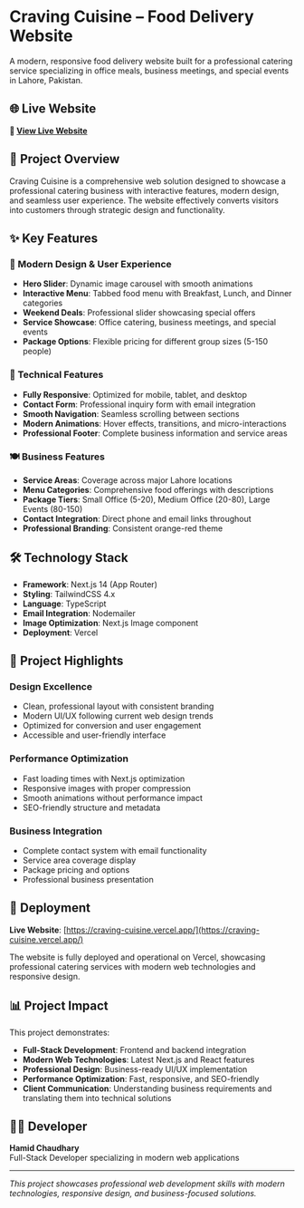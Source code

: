# Craving Cuisine – Food Delivery Website

A modern, responsive food delivery website built for a professional catering service specializing in office meals, business meetings, and special events in Lahore, Pakistan.

## 🌐 Live Website

**🔗 [View Live Website](https://craving-cuisine.vercel.app/)**

## 🚀 Project Overview

Craving Cuisine is a comprehensive web solution designed to showcase a professional catering business with interactive features, modern design, and seamless user experience. The website effectively converts visitors into customers through strategic design and functionality.

## ✨ Key Features

### 🎨 Modern Design & User Experience
- **Hero Slider**: Dynamic image carousel with smooth animations
- **Interactive Menu**: Tabbed food menu with Breakfast, Lunch, and Dinner categories
- **Weekend Deals**: Professional slider showcasing special offers
- **Service Showcase**: Office catering, business meetings, and special events
- **Package Options**: Flexible pricing for different group sizes (5-150 people)

### 📱 Technical Features
- **Fully Responsive**: Optimized for mobile, tablet, and desktop
- **Contact Form**: Professional inquiry form with email integration
- **Smooth Navigation**: Seamless scrolling between sections
- **Modern Animations**: Hover effects, transitions, and micro-interactions
- **Professional Footer**: Complete business information and service areas

### 🍽️ Business Features
- **Service Areas**: Coverage across major Lahore locations
- **Menu Categories**: Comprehensive food offerings with descriptions
- **Package Tiers**: Small Office (5-20), Medium Office (20-80), Large Events (80-150)
- **Contact Integration**: Direct phone and email links throughout
- **Professional Branding**: Consistent orange-red theme

## 🛠️ Technology Stack

- **Framework**: Next.js 14 (App Router)
- **Styling**: TailwindCSS 4.x
- **Language**: TypeScript
- **Email Integration**: Nodemailer
- **Image Optimization**: Next.js Image component
- **Deployment**: Vercel

## 🎯 Project Highlights

### Design Excellence
- Clean, professional layout with consistent branding
- Modern UI/UX following current web design trends
- Optimized for conversion and user engagement
- Accessible and user-friendly interface

### Performance Optimization
- Fast loading times with Next.js optimization
- Responsive images with proper compression
- Smooth animations without performance impact
- SEO-friendly structure and metadata

### Business Integration
- Complete contact system with email functionality
- Service area coverage display
- Package pricing and options
- Professional business presentation

## 🚀 Deployment

**Live Website**: [https://craving-cuisine.vercel.app/](https://craving-cuisine.vercel.app/)

The website is fully deployed and operational on Vercel, showcasing professional catering services with modern web technologies and responsive design.

## 📊 Project Impact

This project demonstrates:
- **Full-Stack Development**: Frontend and backend integration
- **Modern Web Technologies**: Latest Next.js and React features
- **Professional Design**: Business-ready UI/UX implementation
- **Performance Optimization**: Fast, responsive, and SEO-friendly
- **Client Communication**: Understanding business requirements and translating them into technical solutions

## 👨‍💻 Developer

**Hamid Chaudhary**  
Full-Stack Developer specializing in modern web applications

---

*This project showcases professional web development skills with modern technologies, responsive design, and business-focused solutions.*